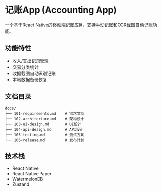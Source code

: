 # 记账App (Accounting App)

一个基于React Native的移动端记账应用，支持手动记账和OCR截图自动记账功能。

## 功能特性
- 收入/支出记录管理
- 交易分类统计
- 收据截图自动识别记账
- 本地数据备份恢复

## 文档目录
```
docs/
├── 101-requirements.md    # 需求文档
├── 102-architecture.md    # 架构设计
├── 103-ui-design.md       # UI设计
├── 104-api-design.md      # API设计
├── 105-testing.md         # 测试方案
└── 106-release.md         # 发布计划
```

## 技术栈
- React Native
- React Native Paper
- WatermelonDB
- Zustand
